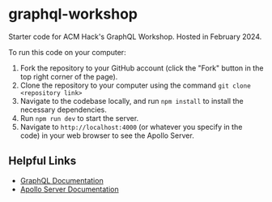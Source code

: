 # graphql-workshop
Starter code for ACM Hack's GraphQL Workshop. Hosted in February 2024.


To run this code on your computer:

1. Fork the repository to your GitHub account (click the "Fork" button in the top right corner of the page).
2. Clone the repository to your computer using the command `git clone <repository link>`
3. Navigate to the codebase locally, and run `npm install` to install the necessary dependencies.
4. Run `npm run dev` to start the server.
5. Navigate to `http://localhost:4000` (or whatever you specify in the code) in your web browser to see the Apollo Server.


## Helpful Links
- [GraphQL Documentation](https://graphql.org/learn/)
- [Apollo Server Documentation](https://www.apollographql.com/docs/apollo-server/)